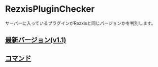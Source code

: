 # RezxisPluginChecker
サーバーに入っているプラグインがRezxisと同じバージョンかを判別します。

## [最新バージョン(v1.1)](https://github.com/iku55/RezxisPluginChecker/releases/latest)
## [コマンド](./commands.html)
